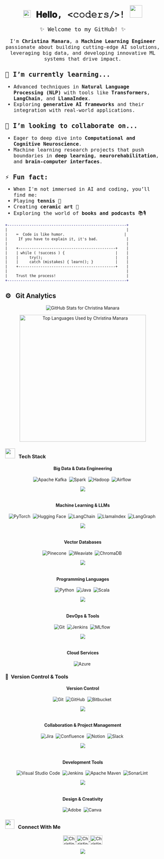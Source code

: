 <!-- Header Section -->
<link href="https://fonts.googleapis.com/css2?family=Fira+Code:wght@400;500&display=swap" rel="stylesheet">

<h1 align="center" style="font-family: 'Fira Code', monospace;">
  <img src="GIF/Earth.gif" width="24px">
  𝐇𝐞𝐥𝐥𝐨, &lt;𝚌𝚘𝚍𝚎𝚛𝚜/&gt;!
  <img src="GIF/Hi.gif" width="40px" />
</h1>

<p align="center" style="font-family: 'Fira Code', monospace; font-size: 18px;">
✨ Welcome to my GitHub! ✨
</p>

<p align="center" style="font-family: 'Fira Code', monospace; font-size: 16px;">
I'm <b>Christina Manara</b>, a <b>Machine Learning Engineer</b> passionate about building cutting-edge AI solutions, leveraging big data, and developing innovative ML systems that drive impact.
</p>


<h2 style="font-family: 'Fira Code', monospace;">🌱 I’m currently learning...</h2>
<ul style="font-family: 'Fira Code', monospace; font-size: 16px;">
  <li>Advanced techniques in <b>Natural Language Processing (NLP)</b> with tools like <b>Transformers</b>, <b>LangChain</b>, and <b>LlamaIndex</b>.</li>
  <li>Exploring <b>generative AI frameworks</b> and their integration with real-world applications.</li>
</ul>


<h2 style="font-family: 'Fira Code', monospace;">👯 I’m looking to collaborate on...</h2>
<ul style="font-family: 'Fira Code', monospace; font-size: 16px;">
  <li>Eager to deep dive into <b>Computational and Cognitive Neuroscience</b>.</li>
  <li>Machine learning research projects that push boundaries in <b>deep learning</b>, <b>neurorehabilitation</b>, and <b>brain-computer interfaces</b>.</li>
</ul>

<h2 style="font-family: 'Fira Code', monospace;">⚡ Fun fact:</h2>
<ul style="font-family: 'Fira Code', monospace; font-size: 16px;">
  <li>When I'm not immersed in AI and coding, you’ll find me:</li>
  <li>Playing <b>tennis</b> 🎾</li>
  <li>Creating <b>ceramic art</b> 🏺</li>
  <li>Exploring the world of <b>books and podcasts</b> 📚🎙</li>
</ul>


```diff
+------------------------------------------------------+
|                                                      |
|    ⌨️  Code is like humor.                           |
|     If you have to explain it, it's bad.             |
|                                                      |
|    +--------------------------------------------+    |
|    | while ( !success ) {                       |    |
|    |     try();                                 |    |
|    |     catch (mistakes) { learn(); }          |    |
|    +--------------------------------------------+    |
|                                                      |
|    Trust the process!                                |
+------------------------------------------------------+
```

## ⚙️ &nbsp; Git Analytics

<p align="center">
  <img align="center" src="https://github-readme-stats.vercel.app/api?username=ChristinaManara&theme=great-gatsby&count_private=true&include_all_commits=true)" alt="GitHub Stats for Christina Manara" />
</p>
<p align="center">
  <img align="center" src="https://github-readme-stats.vercel.app/api/top-langs/?username=ChristinaManara&theme=great-gatsby&count_private=true&include_all_commits=true)" width="410" alt="Top Languages Used by Christina Manara" />
</p>

### <img src = "https://media2.giphy.com/media/QssGEmpkyEOhBCb7e1/giphy.gif?cid=ecf05e47a0n3gi1bfqntqmob8g9aid1oyj2wr3ds3mg700bl&rid=giphy.gif" width = 32px> &nbsp; Tech Stack

<div align="center">

#### Big Data & Data Engineering
![Apache Kafka](https://img.shields.io/badge/Apache%20Kafka-000?style=for-the-badge&logo=apachekafka)&nbsp;
![Spark](https://img.shields.io/badge/Apache%20Spark-E25A1C?style=for-the-badge&logo=apachespark&logoColor=white)&nbsp;
![Hadoop](https://img.shields.io/badge/Hadoop-66CCFF?style=for-the-badge&logo=apachehadoop&logoColor=white)&nbsp;
![Airflow](https://img.shields.io/badge/Airflow-0175B5?style=for-the-badge&logo=apacheairflow&logoColor=white)&nbsp;

<img src="https://user-images.githubusercontent.com/73097560/115834477-dbab4500-a447-11eb-908a-139a6edaec5c.gif"><br><br>

#### Machine Learning & LLMs
![PyTorch](https://img.shields.io/badge/PyTorch-EE4C2C?style=for-the-badge&logo=pytorch&logoColor=white)&nbsp;
![Hugging Face](https://img.shields.io/badge/Hugging%20Face-FF7A8D?style=for-the-badge&logo=huggingface&logoColor=white)&nbsp;
![LangChain](https://img.shields.io/badge/LangChain-35D485?style=for-the-badge&logo=langchain&logoColor=white)&nbsp;
![LlamaIndex](https://img.shields.io/badge/LlamaIndex-9B79B0?style=for-the-badge&logo=llamaindex&logoColor=white)&nbsp;
![LangGraph](https://img.shields.io/badge/LangGraph-0062CC?style=for-the-badge)&nbsp;

<img src="https://user-images.githubusercontent.com/73097560/115834477-dbab4500-a447-11eb-908a-139a6edaec5c.gif"><br><br>

#### Vector Databases
![Pinecone](https://img.shields.io/badge/Pinecone-0093D0?style=for-the-badge&logo=pinecone&logoColor=white)&nbsp;
![Weaviate](https://img.shields.io/badge/Weaviate-5F5F5F?style=for-the-badge&logo=weaviate&logoColor=white)&nbsp;
![ChromaDB](https://img.shields.io/badge/ChromaDB-FF6347?style=for-the-badge&logo=chroma&logoColor=white)&nbsp;

<img src="https://user-images.githubusercontent.com/73097560/115834477-dbab4500-a447-11eb-908a-139a6edaec5c.gif"><br><br>

#### Programming Languages
![Python](https://img.shields.io/badge/python-3670A0?style=for-the-badge&logo=python&logoColor=ffdd54)&nbsp;
![Java](https://img.shields.io/badge/java-%23ED8B00.svg?style=for-the-badge&logo=java&logoColor=white)&nbsp;
![Scala](https://img.shields.io/badge/Scala-DC322F?style=for-the-badge&logo=scala&logoColor=white)&nbsp;

<img src="https://user-images.githubusercontent.com/73097560/115834477-dbab4500-a447-11eb-908a-139a6edaec5c.gif"><br><br>

#### DevOps & Tools
![Git](https://img.shields.io/badge/git-F05032?style=for-the-badge&logo=git&logoColor=white)&nbsp;
![Jenkins](https://img.shields.io/badge/Jenkins-D24939?style=for-the-badge&logo=jenkins&logoColor=white)&nbsp;
![MLflow](https://img.shields.io/badge/MLflow-4E8F41?style=for-the-badge&logo=mlflow&logoColor=white)&nbsp;

<img src="https://user-images.githubusercontent.com/73097560/115834477-dbab4500-a447-11eb-908a-139a6edaec5c.gif"><br><br>

#### Cloud Services
![Azure](https://img.shields.io/badge/Microsoft%20Azure-0078D4?style=for-the-badge&logo=microsoftazure&logoColor=white)&nbsp;

</div>

### 🧰 &nbsp;Version Control & Tools 

<div align="center">

#### Version Control
![Git](https://img.shields.io/badge/git-%23F05033.svg?style=for-the-badge&logo=git&logoColor=white)&nbsp;
![GitHub](https://img.shields.io/badge/github-%23121011.svg?style=for-the-badge&logo=github&logoColor=white)&nbsp;
![Bitbucket](https://img.shields.io/badge/bitbucket-%230047B3.svg?style=for-the-badge&logo=bitbucket&logoColor=white)&nbsp;

<img src="https://user-images.githubusercontent.com/73097560/115834477-dbab4500-a447-11eb-908a-139a6edaec5c.gif"><br><br>

#### Collaboration & Project Management
![Jira](https://img.shields.io/badge/jira-%230A0FFF.svg?style=for-the-badge&logo=jira&logoColor=white)&nbsp;
![Confluence](https://img.shields.io/badge/confluence-%23172BF4.svg?style=for-the-badge&logo=confluence&logoColor=white)&nbsp;
![Notion](https://img.shields.io/badge/Notion-%23000000.svg?style=for-the-badge&logo=notion&logoColor=white)&nbsp;
![Slack](https://img.shields.io/badge/Slack-4A154B?style=for-the-badge&logo=slack&logoColor=white)&nbsp;

<img src="https://user-images.githubusercontent.com/73097560/115834477-dbab4500-a447-11eb-908a-139a6edaec5c.gif"><br><br>

#### Development Tools
![Visual Studio Code](https://img.shields.io/badge/Visual%20Studio%20Code-0078d7.svg?style=for-the-badge&logo=visual-studio-code&logoColor=white)&nbsp;
![Jenkins](https://img.shields.io/badge/jenkins-%232C5263.svg?style=for-the-badge&logo=jenkins&logoColor=white)&nbsp;
![Apache Maven](https://img.shields.io/badge/Apache%20Maven-C71A36?style=for-the-badge&logo=Apache%20Maven&logoColor=white)&nbsp;
![SonarLint](https://img.shields.io/badge/SonarLint-CB2029?style=for-the-badge&logo=SONARLINT&logoColor=white)&nbsp;

<img src="https://user-images.githubusercontent.com/73097560/115834477-dbab4500-a447-11eb-908a-139a6edaec5c.gif"><br><br>

#### Design & Creativity
![Adobe](https://img.shields.io/badge/adobe-%23FF0000.svg?style=for-the-badge&logo=adobe&logoColor=white)&nbsp;
![Canva](https://img.shields.io/badge/Canva-%2300C4CC.svg?style=for-the-badge&logo=Canva&logoColor=white)&nbsp;

</div>

<!--Contact Section--> 
### <img src="https://media.giphy.com/media/iY8CRBdQXODJSCERIr/giphy.gif" width="30px"> &nbsp; Connect With Me

<p align="center">
<a href="https://linkedin.com/in/christina-manara" target="blank">
  <img align="center" src="https://raw.githubusercontent.com/rahuldkjain/github-profile-readme-generator/master/src/images/icons/Social/linked-in-alt.svg" alt="Christina Manara LinkedIn" height="30" width="40" />
</a>
<a href="mailto:christinamanara2@gmail.com" target="blank">
  <img align="center" src="https://img.icons8.com/color/48/000000/gmail--v1.png" alt="Christina Manara Gmail" height="30" width="40" />
</a>
<a href="https://github.com/ChristinaManara" target="blank">
  <img align="center" src="https://raw.githubusercontent.com/rahuldkjain/github-profile-readme-generator/master/src/images/icons/Social/github.svg" alt="Christina Manara GitHub" height="30" width="40" />
</a>
</p>

<!--Footer--> 
<p align="center">
  <img src="https://capsule-render.vercel.app/api?type=waving&color=gradient&height=65&section=footer"/>
</p>

